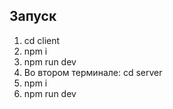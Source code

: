 ## Запуск
1. cd client
2. npm i
3. npm run dev
4. Во втором терминале: cd server
5. npm i
6. npm run dev
